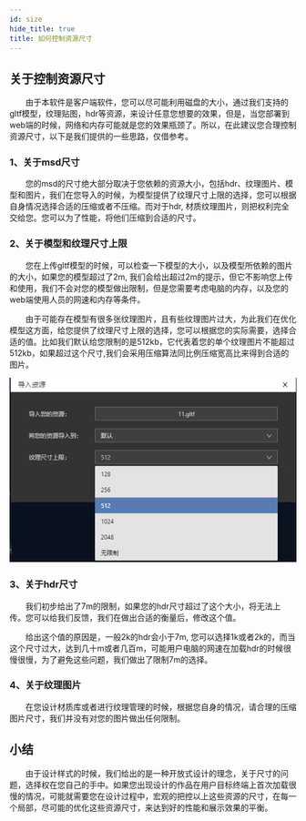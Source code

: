 ```yaml
---
id: size
hide_title: true
title: 如何控制资源尺寸
---
```


## 关于控制资源尺寸

　　由于本软件是客户端软件，您可以尽可能利用磁盘的大小，通过我们支持的gltf模型，纹理贴图，hdr等资源，来设计任意您想要的效果，但是，当您部署到web端的时候，网络和内存可能就是您的效果瓶颈了。所以，在此建议您合理控制资源尺寸，以下是我们提供的一些思路，仅借参考。

### 1、关于msd尺寸

　　您的msd的尺寸绝大部分取决于您依赖的资源大小，包括hdr、纹理图片、模型和图片，我们在您导入的时候，为模型提供了纹理尺寸上限的选择，您可以根据自身情况选择合适的压缩或者不压缩。而对于hdr, 材质纹理图片，则把权利完全交给您。您可以为了性能，将他们压缩到合适的尺寸。

### 2、关于模型和纹理尺寸上限

　　您在上传gltf模型的时候，可以检查一下模型的大小，以及模型所依赖的图片的大小，如果您的模型超过了2m, 我们会给出超过2m的提示，但它不影响您上传和使用，我们不会对您的模型做出限制，但是您需要考虑电脑的内存，以及您的web端使用人员的网速和内存等条件。

　　由于可能存在模型有很多张纹理图片，且有些纹理图片过大，为此我们在优化模型这方面，给您提供了纹理尺寸上限的选择，您可以根据您的实际需要，选择合适的值。比如我们默认给您限制的是512kb，它代表着您的单个纹理图片不能超过512kb，如果超过这个尺寸,我们会采用压缩算法同比例压缩宽高比来得到合适的图片。

![模型尺寸](../assets/size-1.png)

### 3、关于hdr尺寸

　　我们初步给出了7m的限制，如果您的hdr尺寸超过了这个大小，将无法上传。您可以给我们反馈，我们在做出合适的衡量后，修改这个值。

　　给出这个值的原因是，一般2k的hdr会小于7m, 您可以选择1k或者2k的，而当这个尺寸过大，达到几十m或者几百m，可能用户电脑的网速在加载hdr的时候很慢很慢，为了避免这些问题，我们做出了限制7m的选择。

### 4、关于纹理图片

　　在您设计材质库或者进行纹理管理的时候，根据您自身的情况，请合理的压缩图片尺寸，我们并没有对您的图片做出任何限制。

## 小结
　　由于设计样式的时候，我们给出的是一种开放式设计的理念，关于尺寸的问题，选择权在您自己的手中。如果您出现设计的作品在用户目标终端上首次加载很慢的情况，可能就需要您在设计过程中，宏观的把控以上这些资源的尺寸，在每一个局部，尽可能的优化这些资源尺寸，来达到好的性能和展示效果的平衡。
